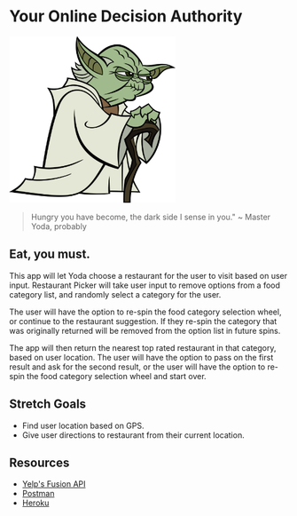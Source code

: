 # Your Online Decision Authority

<img class="inline" src="https://github.com/BB8bear/your_online_decision_authority/blob/master/public/yoda.png" width="300" height="300" />

> Hungry you have become, the dark side I sense in you." 
> ~ Master Yoda, probably


## Eat, you must.
This app will let Yoda choose a restaurant for the user to visit based on user input. Restaurant Picker will take user input to remove options from a food category list, and randomly select a category for the user. 

The user will have the option to re-spin the food category selection wheel, or continue to the restaurant suggestion. If they re-spin the category that was originally returned will be removed from the option list in future spins.

The app will then return the nearest top rated restaurant in that category, based on user location. The user will have the option to pass on the first result and ask for the second result, or the user will have the option to re-spin the food category selection wheel and start over.


## Stretch Goals
- Find user location based on GPS.
- Give user directions to restaurant from their current location.


## Resources
- [Yelp's Fusion API](https://www.yelp.com/developers/documentation/v3)
- [Postman](https://www.getpostman.com/)
- [Heroku](https://www.heroku.com/)